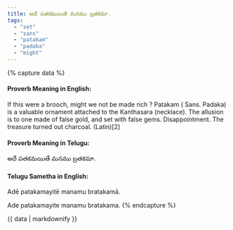 ```yaml
---
title: అదే పతకమయితే మనము బ్రతకమా.
tags:
  - "set"
  - "sans"
  - "patakam"
  - "padaka"
  - "might"
---
```


{% capture data %}
#### Proverb Meaning in English:
If this were a brooch, might we not be made rich ?
Patakam ( Sans. Padaka) is a valuable ornament attached to the Kanthasara (necklace). The allusion is to one made of false gold, and set with false gems.
Disappointment.
The treasure turned out charcoal. (Latin)[2]

#### Proverb Meaning in Telugu:
అదే పతకమయితే మనము బ్రతకమా.

#### Telugu Sametha in English:
Adē patakamayitē manamu bratakamā.

Ade patakamayite manamu bratakama.
{% endcapture %}

{{ data | markdownify }}


